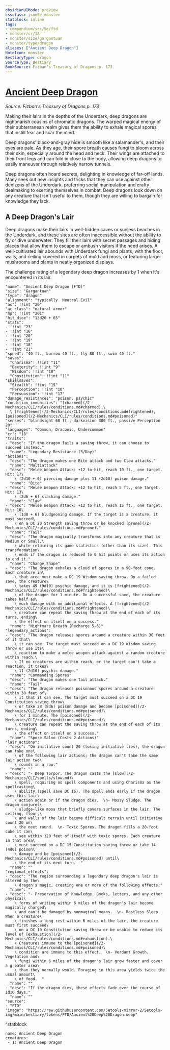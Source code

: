 ```yaml
---
obsidianUIMode: preview
cssclass: json5e-monster
statblock: inline
tags:
- compendium/src/5e/ftd
- monster/cr/18
- monster/size/gargantuan
- monster/type/dragon
aliases: ["Ancient Deep Dragon"]
NoteIcon: monster
BestiaryType: dragon
SourceType: Bestiary
BookSource: Fizban's Treasury of Dragons p. 173
---
```

# [Ancient Deep Dragon](2-Mechanics/CLI/bestiary/dragon/ancient-deep-dragon-ftd.md)
*Source: Fizban's Treasury of Dragons p. 173*  

Making their lairs in the depths of the Underdark, deep dragons are nightmarish cousins of chromatic dragons. The warped magical energy of their subterranean realm gives them the ability to exhale magical spores that instill fear and scar the mind.

Deep dragons' black-and-gray hide is smooth like a salamander's, and their eyes are pale. As they age, their spore breath causes fungi to bloom across their skin, especially around the head and neck. Their wings are attached to their front legs and can fold in close to the body, allowing deep dragons to easily maneuver through relatively narrow tunnels.

Deep dragons often hoard secrets, delighting in knowledge of far-off lands. Many seek out new insights and tricks that they can use against other denizens of the Underdark, preferring social manipulation and crafty dealmaking to exerting themselves in combat. Deep dragons look down on any creature that isn't useful to them, though they are willing to bargain for knowledge they lack.

## A Deep Dragon's Lair

Deep dragons make their lairs in well-hidden caves or sunless beaches in the Underdark, and these sites are often inaccessible without the ability to fly or dive underwater. They fill their lairs with secret passages and hiding places that allow them to escape or ambush visitors if the need arises. A well-cultivated lair abounds with Underdark fungi and plants, with the floor, walls, and ceiling covered in carpets of mold and moss, or featuring larger mushrooms and plants in neatly organized displays.

The challenge rating of a legendary deep dragon increases by 1 when it's encountered in its lair.

```statblock
"name": "Ancient Deep Dragon (FTD)"
"size": "Gargantuan"
"type": "dragon"
"alignment": "typically  Neutral Evil"
"ac": !!int "20"
"ac_class": "natural armor"
"hp": !!int "201"
"hit_dice": "13d20 + 65"
"stats":
- !!int "23"
- !!int "16"
- !!int "20"
- !!int "19"
- !!int "18"
- !!int "21"
"speed": "40 ft., burrow 40 ft., fly 80 ft., swim 40 ft."
"saves":
  "Charisma": !!int "11"
  "Dexterity": !!int "9"
  "Wisdom": !!int "10"
  "Constitution": !!int "11"
"skillsaves":
  "Stealth": !!int "15"
  "Perception": !!int "10"
  "Persuasion": !!int "17"
"damage_resistances": "poison, psychic"
"condition_immunities": "[charmed](/2-Mechanics/CLI/rules/conditions.md#charmed),\
  \ [frightened](/2-Mechanics/CLI/rules/conditions.md#frightened), [poisoned](/2-Mechanics/CLI/rules/conditions.md#poisoned)"
"senses": "blindsight 60 ft., darkvision 300 ft., passive Perception 20"
"languages": "Common, Draconic, Undercommon"
"cr": "18"
"traits":
- "desc": "If the dragon fails a saving throw, it can choose to succeed instead."
  "name": "Legendary Resistance (3/Day)"
"actions":
- "desc": "The dragon makes one Bite attack and two Claw attacks."
  "name": "Multiattack"
- "desc": "Melee Weapon Attack: +12 to hit, reach 10 ft., one target. Hit: 17\
    \ (2d10 + 6) piercing damage plus 11 (2d10) poison damage."
  "name": "Bite"
- "desc": "Melee Weapon Attack: +12 to hit, reach 5 ft., one target. Hit: 13\
    \ (2d6 + 6) slashing damage."
  "name": "Claw"
- "desc": "Melee Weapon Attack: +12 to hit, reach 15 ft., one target. Hit: 10\
    \ (1d8 + 6) bludgeoning damage. If the target is a creature, it must succeed\
    \ on a DC 20 Strength saving throw or be knocked [prone](/2-Mechanics/CLI/rules/conditions.md#prone)."
  "name": "Tail"
- "desc": "The dragon magically transforms into any creature that is Medium or Small,\
    \ while retaining its game statistics (other than its size). This transformation\
    \ ends if the dragon is reduced to 0 hit points or uses its action to end it."
  "name": "Change Shape"
- "desc": "The dragon exhales a cloud of spores in a 90-foot cone. Each creature in\
    \ that area must make a DC 19 Wisdom saving throw. On a failed save, the creature\
    \ takes 49 (9d10) psychic damage, and it is [frightened](/2-Mechanics/CLI/rules/conditions.md#frightened)\
    \ of the dragon for 1 minute. On a successful save, the creature takes half as\
    \ much damage with no additional effects. A [frightened](/2-Mechanics/CLI/rules/conditions.md#frightened)\
    \ creature can repeat the saving throw at the end of each of its turns, ending\
    \ the effect on itself on a success."
  "name": "Nightmare Breath (Recharge 5-6)"
"legendary_actions":
- "desc": "The dragon releases spores around a creature within 30 feet of it that\
    \ it can see. The target must succeed on a DC 19 Wisdom saving throw or use its\
    \ reaction to make a melee weapon attack against a random creature within reach.\
    \ If no creatures are within reach, or the target can't take a reaction, it takes\
    \ 11 (2d10) psychic damage."
  "name": "Commanding Spores"
- "desc": "The dragon makes one Tail attack."
  "name": "Tail"
- "desc": "The dragon releases poisonous spores around a creature within 30 feet of\
    \ it that it can see. The target must succeed on a DC 19 Constitution saving throw\
    \ or take 28 (8d6) poison damage and become [poisoned](/2-Mechanics/CLI/rules/conditions.md#poisoned)\
    \ for 1 minute. The [poisoned](/2-Mechanics/CLI/rules/conditions.md#poisoned)\
    \ creature can repeat the saving throw at the end of each of its turns, ending\
    \ the effect on itself on a success."
  "name": "Spore Salvo (Costs 2 Actions)"
"lair_actions":
- "desc": "On initiative count 20 (losing initiative ties), the dragon can take one\
    \ of the following lair actions; the dragon can't take the same lair action two\
    \ rounds in a row:"
  "name": ""
- "desc": "- Deep Torpor. The dragon casts the [slow](/2-Mechanics/CLI/spells/slow.md)\
    \ spell, requiring no spell components and using Charisma as the spellcasting\
    \ ability (spell save DC 16). The spell ends early if the dragon uses this lair\
    \ action again or if the dragon dies.  \n- Mossy Sludge. The dragon conjures\
    \ sludge-like moss that briefly covers surfaces in the lair. The ceiling, floor,\
    \ and walls of the lair become difficult terrain until initiative count 20 on\
    \ the next round.  \n- Toxic Spores. The dragon fills a 20-foot cube it can\
    \ see within 120 feet of itself with toxic spores. Each creature in that area\
    \ must succeed on a DC 15 Constitution saving throw or take 14 (4d6) poison\
    \ damage and be [poisoned](/2-Mechanics/CLI/rules/conditions.md#poisoned) until\
    \ the end of its next turn.  "
  "name": ""
"regional_effects":
- "desc": "The region surrounding a legendary deep dragon's lair is altered by the\
    \ dragon's magic, creating one or more of the following effects:"
  "name": ""
- "desc": "- Preservation of Knowledge. Books, letters, and any other physical\
    \ forms of writing within 6 miles of the dragon's lair become magically charged\
    \ and can't be damaged by nonmagical means.  \n- Restless Sleep. When a creature\
    \ finishes a long rest within 6 miles of the lair, the creature must first succeed\
    \ on a DC 10 Constitution saving throw or be unable to reduce its level of [exhaustion](/2-Mechanics/CLI/rules/conditions.md#exhaustion).\
    \ Creatures immune to the [poisoned](/2-Mechanics/CLI/rules/conditions.md#poisoned)\
    \ condition are immune to this effect.  \n- Verdant Growth. Vegetation and\
    \ fungi within 6 miles of the dragon's lair grow faster and cover a greater area\
    \ than they normally would. Foraging in this area yields twice the usual amount\
    \ of food.  "
  "name": ""
- "desc": "If the dragon dies, these effects fade over the course of 1d10 days."
  "name": ""
"source":
- "FTD"
"image": "https://raw.githubusercontent.com/5etools-mirror-2/5etools-img/main/bestiary/tokens/FTD/Ancient%20Deep%20Dragon.webp"
```
^statblock

```encounter-table
name: Ancient Deep Dragon
creatures:
 - 1: Ancient Deep Dragon
```
